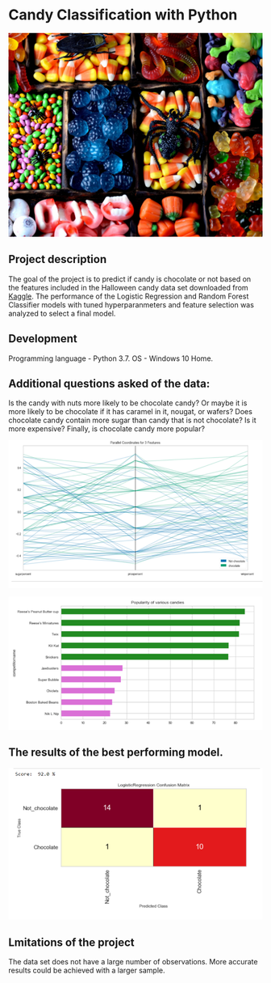 # Candy Classification with Python
![candy](https://github.com/natacasey/Candy_Classification_with_Python/blob/master/_assets/candy.jpg)

## Project description
The goal of the project is to predict if candy is chocolate or not based on the features included in the Halloween candy data set downloaded from [Kaggle](https://www.kaggle.com/fivethirtyeight/the-ultimate-halloween-candy-power-ranking). 
The performance of the Logistic Regression and Random Forest Classifier models with tuned hyperparanmeters and feature selection was analyzed to select a final model.

## Development

Programming language - Python 3.7. OS - Windows 10 Home.

## Additional questions asked of the data:
Is the candy with nuts more likely to be chocolate candy? Or maybe it is more likely to be chocolate if it has caramel in it, nougat, or wafers?
Does chocolate candy contain more sugar than candy that is not chocolate? Is it more expensive? Finally, is chocolate candy more popular?

![coordinates](https://github.com/natacasey/Candy_Classification_with_Python/blob/master/_assets/parallel_coordinates.PNG)

![bar](https://github.com/natacasey/Candy_Classification_with_Python/blob/master/_assets/popularity.PNG)

## The results of the best performing model. 

![confusion matrix](https://github.com/natacasey/Candy_Classification_with_Python/blob/master/_assets/confusion%20matrix.PNG)

## Lmitations of the project
The data set does not have a large number of observations. More accurate results could be achieved with a larger sample.



